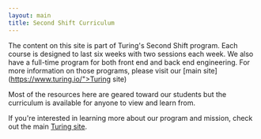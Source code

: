 ```yaml
---
layout: main
title: Second Shift Curriculum
---
```


The content on this site is part of Turing's Second Shift program. Each course is designed to last six weeks with two sessions each week. We also have a full-time program for both front end and back end engineering. For more information on those programs, please visit our [main site](https://www.turing.io/">Turing site)

Most of the resources here are geared toward our students but the curriculum is available for anyone to view and learn from.

If you're interested in learning more about our program and mission, check out the main <a href="https://www.turing.io/">Turing site</a>.
